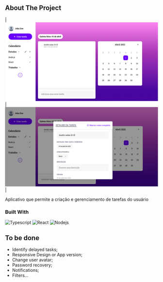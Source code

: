 
<!-- ABOUT THE PROJECT -->
## About The Project

| ![home image](https://github.com/higorvital/to-do-web/blob/main/images/home.png) | ![modal image](https://github.com/higorvital/to-do-web/blob/main/images/modal-tarefa.png)  |

Aplicativo que permite a criação e gerenciamento de tarefas do usuário

### Built With

![Typescript](https://img.shields.io/badge/-Typescript-0085d2?style=flat-square&logo=typescript&logoColor=white)
![React](https://img.shields.io/badge/-React.js-45b8d8?style=flat-square&logo=react&logoColor=white)
![Nodejs](https://img.shields.io/badge/-Node.js-43853d?style=flat-square&logo=Node.js&logoColor=white)


## To be done

- Identify delayed tasks;
- Responsive Design or App version;
- Change user avatar;
- Password recovery;
- Notifications;
- Filters...
